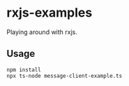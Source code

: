 # rxjs-examples

Playing around with rxjs.

## Usage
```
npm install
npx ts-node message-client-example.ts